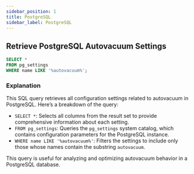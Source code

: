 ```yaml
---
sidebar_position: 1
title: PostgreSQL
sidebar_label: PostgreSQL
---
```


## Retrieve PostgreSQL Autovacuum Settings

```sql
SELECT *
FROM pg_settings 
WHERE name LIKE '%autovacuum%';
```

### Explanation
This SQL query retrieves all configuration settings related to autovacuum in PostgreSQL. Here’s a breakdown of the query:
- `SELECT *`: Selects all columns from the result set to provide comprehensive information about each setting.
- `FROM pg_settings`: Queries the `pg_settings` system catalog, which contains configuration parameters for the PostgreSQL instance.
- `WHERE name LIKE '%autovacuum%'`: Filters the settings to include only those whose names contain the substring `autovacuum`.

This query is useful for analyzing and optimizing autovacuum behavior in a PostgreSQL database.
